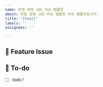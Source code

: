```yaml
---
name: 만점 정복 iOS 이슈 템플릿
about: 만점 정복 iOS 이슈 템플릿 이슈 템플릿입니다.
title: "[Feat]"
labels: ''
assignees: ''

---
```


## 📌  Feature Issue
<!-- 구현할 기능에 대해 설명해주세요. -->

## 📝  To-do
<!-- 해야 할 일들을 적어주세요. -->
- [ ] todo !

